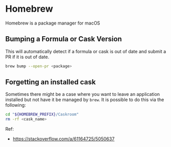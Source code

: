 # Homebrew

Homebrew is a package manager for macOS

## Bumping a Formula or Cask Version

This will automatically detect if a formula or cask is out of date and submit a PR if it is out of date.

```bash
brew bump --open-pr <package>
```

## Forgetting an installed cask

Sometimes there might be a case where you want to leave an application installed but not
have it be managed by `brew`. It is possible to do this via the following:

```bash
cd "${HOMEBREW_PREFIX}/Caskroom"
rm -rf <cask_name>
```

Ref:

- https://stackoverflow.com/a/61164725/5050637
